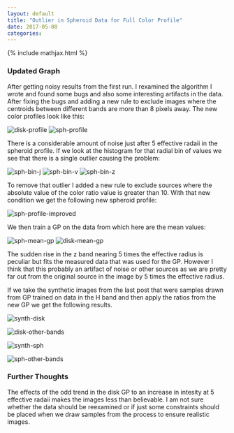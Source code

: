 ```yaml
---
layout: default
title: "Outlier in Spheroid Data for Full Color Profile"
date: 2017-05-08
categories:
---
```


{% include mathjax.html  %}

### Updated Graph
After getting noisy results from the first run. I rexamined the algorithm I wrote and found some bugs and also some interesting artifacts in the data. After fixing the bugs and adding a new rule to exclude images where the centroids between different bands are more than 8 pixels away. The new color profiles look like this:

![disk-profile]({{site.baseurl}}/assets/imgs/2017-05-08/disk-profile.png)
![sph-profile]({{site.baseurl}}/assets/imgs/2017-05-08/sph-profile.png)

There is a considerable amount of noise just after 5 effective radaii in the spheroid profile. If we look at the histogram for that radial bin of values we see that there is a single outlier causing the problem:

![sph-bin-j]({{site.baseurl}}/assets/imgs/2017-05-08/sph-bin-j.png)
![sph-bin-v]({{site.baseurl}}/assets/imgs/2017-05-08/sph-bin-v.png)
![sph-bin-z]({{site.baseurl}}/assets/imgs/2017-05-08/sph-bin-z.png)

To remove that outlier I added a new rule to exclude sources where the absolute value of the color ratio value is greater than 10. With that new condition we get the following new spheroid profile:

![sph-profile-improved]({{site.baseurl}}/assets/imgs/2017-05-08/sph-profile-improved.png)

We then train a GP on the data from which here are the mean values:

![sph-mean-gp]({{site.baseurl}}/assets/imgs/2017-05-08/sph-mean-gp.png)
![disk-mean-gp]({{site.baseurl}}/assets/imgs/2017-05-08/disk-mean-gp.png)

The sudden rise in the z band nearing 5 times the effective radius is peculiar but fits the measured data that was used for the GP. However I think that this probably an artifact of noise or other sources as we are pretty far out from the original source in the image by 5 times the effective radius.

If we take the synthetic images from the last post that were samples drawn from GP trained on data in the H band and then apply the ratios from the new GP we get the following results.

![synth-disk]({{site.baseurl}}/assets/imgs/2017-05-08/raw-disk.png)

![disk-other-bands]({{site.baseurl}}/assets/imgs/2017-05-08/disk-gp-other-bands.png)

![synth-sph]({{site.baseurl}}/assets/imgs/2017-05-08/raw-sph.png)

![sph-other-bands]({{site.baseurl}}/assets/imgs/2017-05-08/sph-gp-other-bands.png)

### Further Thoughts

The effects of the odd trend in the disk GP to an increase in intesity at 5 effective radaii makes the images less than believable. I am not sure whether the data should be reexamined or if just some constraints should be placed when we draw samples from the process to ensure realistic images.